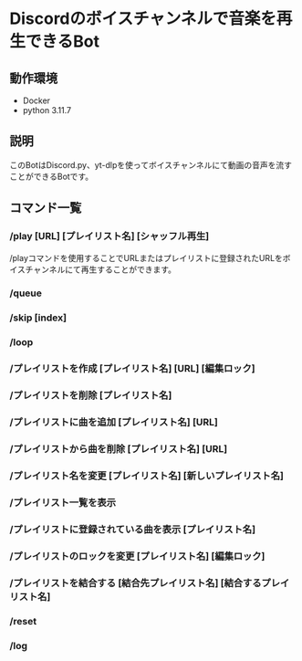 # Discordのボイスチャンネルで音楽を再生できるBot

## 動作環境

* Docker
* python 3.11.7

## 説明

このBotはDiscord.py、yt-dlpを使ってボイスチャンネルにて動画の音声を流すことができるBotです。

## コマンド一覧

### /play [URL] [プレイリスト名] [シャッフル再生]

/playコマンドを使用することでURLまたはプレイリストに登録されたURLをボイスチャンネルにて再生することができます。

### /queue

### /skip [index]

### /loop

### /プレイリストを作成 [プレイリスト名] [URL] [編集ロック]

### /プレイリストを削除 [プレイリスト名]

### /プレイリストに曲を追加 [プレイリスト名] [URL]

### /プレイリストから曲を削除 [プレイリスト名] [URL]

### /プレイリスト名を変更 [プレイリスト名] [新しいプレイリスト名]

### /プレイリスト一覧を表示

### /プレイリストに登録されている曲を表示 [プレイリスト名]

### /プレイリストのロックを変更 [プレイリスト名] [編集ロック]

### /プレイリストを結合する [結合先プレイリスト名] [結合するプレイリスト名]

### /reset

### /log
